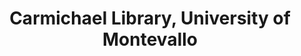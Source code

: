 ---
layout: repo
title: "Carmichael Library, University of Montevallo"
id: 10826
permalink: repos/10826/
---